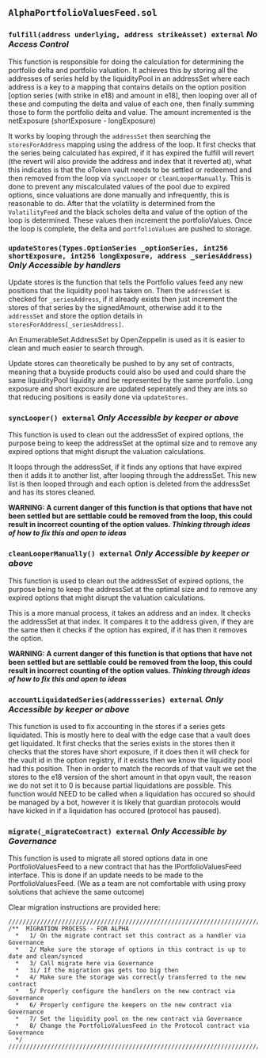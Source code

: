 ## `AlphaPortfolioValuesFeed.sol`

### `fulfill(address underlying, address strikeAsset) external` *No Access Control*

This function is responsible for doing the calculation for determining the portfolio delta and portfolio valuation. It achieves this by storing all the addresses of series held by the liquidityPool in an addressSet where each address is a key to a mapping that contains details on the option position [option series (with strike in e18) and amount in e18], then looping over all of these and computing the delta and value of each one, then finally summing those to form the portfolio delta and value. The amount incremented is the netExposure (shortExposure - longExposure)


It works by looping through the `addressSet` then searching the `storesForAddress` mapping using the address of the loop. It first checks that the series being calculated has expired, if it has expired the fulfill will revert (the revert will also provide the address and index that it reverted at), what this indicates is that the oToken vault needs to be settled or redeemed and then removed from the loop via `syncLooper` or `cleanLooperManually`. This is done to prevent any miscalculated values of the pool due to expired options, since valuations are done manually and infrequently, this is reasonable to do. After that the volatility is determined from the `VolatilityFeed` and the black scholes delta and value of the option of the loop is determined. These values then increment the portfolioValues. Once the loop is complete, the delta and `portfolioValues` are pushed to storage.


### `updateStores(Types.OptionSeries _optionSeries, int256 shortExposure, int256 longExposure, address _seriesAddress)` *Only Accessible by handlers*

Update stores is the function that tells the Portfolio values feed any new positions that the liquidity pool has taken on. Then the `addressSet` is checked for `_seriesAddress`, if it already exists then just increment the stores of that series by the signedAmount, otherwise add it to the `addressSet` and store the option details in `storesForAddress[_seriesAddress]`.

An EnumerableSet.AddressSet by OpenZeppelin is used as it is easier to clean and much easier to search through.

Update stores can theoretically be pushed to by any set of contracts, meaning that a buyside products could also be used and could share the same liquidityPool liquidity and be represented by the same portfolio. Long exposure and short exposure are updated seperately and they are ints so that reducing positions is easily done via `updateStores`.

### `syncLooper() external` *Only Accessible by keeper or above*

This function is used to clean out the addressSet of expired options, the purpose being to keep the addressSet at the optimal size and to remove any expired options that might disrupt the valuation calculations.

It loops through the addressSet, if it finds any options that have expired then it adds it to another list, after looping through the addressSet. This new list is then looped through and each option is deleted from the addressSet and has its stores cleaned.

**WARNING: A current danger of this function is that options that have not been settled but are settlable could be removed from the loop, this could result in incorrect counting of the option values. *Thinking through ideas of how to fix this and open to ideas***

### `cleanLooperManually() external` *Only Accessible by keeper or above*

This function is used to clean out the addressSet of expired options, the purpose being to keep the addressSet at the optimal size and to remove any expired options that might disrupt the valuation calculations.

This is a more manual process, it takes an address and an index. It checks the addressSet at that index. It compares it to the address given, if they are the same then it checks if the option has expired, if it has then it removes the option.

**WARNING: A current danger of this function is that options that have not been settled but are settlable could be removed from the loop, this could result in incorrect counting of the option values. *Thinking through ideas of how to fix this and open to ideas***

### `accountLiquidatedSeries(addressseries) external` *Only Accessible by keeper or above*

This function is used to fix accounting in the stores if a series gets liquidated. This is mostly here to deal with the edge case that a vault does get liquidated. It first checks that the series exists in the stores then it checks that the stores have short exposure, if it does then it will check for the vault id in the option registry, if it exists then we know the liquidity pool had this position. Then in order to match the records of that vault we set the stores to the e18 version of the short amount in that opyn vault, the reason we do not set it to 0 is because partial liquidations are possible. This function would NEED to be called when a liquidation has occured so should be managed by a bot, however it is likely that guardian protocols would have kicked in if a liquidation has occured (protocol has paused).

### `migrate(_migrateContract) external` *Only Accessible by Governance*

This function is used to migrate all stored options data in one PortfolioValuesFeed to a new contract that has the IPortfolioValuesFeed interface. This is done if an update needs to be made to the PortfolioValuesFeed. (We as a team are not comfortable with using proxy solutions that achieve the same outcome)

Clear migration instructions are provided here:

	////////////////////////////////////////////////////////////////////////////////////////////
	/**  MIGRATION PROCESS - FOR ALPHA
	  *	  1/ On the migrate contract set this contract as a handler via Governance
	  *   2/ Make sure the storage of options in this contract is up to date and clean/synced
	  *   3/ Call migrate here via Governance 
	  *   3i/ If the migration gas gets too big then
	  *   4/ Make sure the storage was correctly transferred to the new contract
	  *   5/ Properly configure the handlers on the new contract via Governance
	  *   6/ Properly configure the keepers on the new contract via Governance
	  *   7/ Set the liquidity pool on the new contract via Governance
	  *   8/ Change the PortfolioValuesFeed in the Protocol contract via Governance
      */ 
	////////////////////////////////////////////////////////////////////////////////////////////